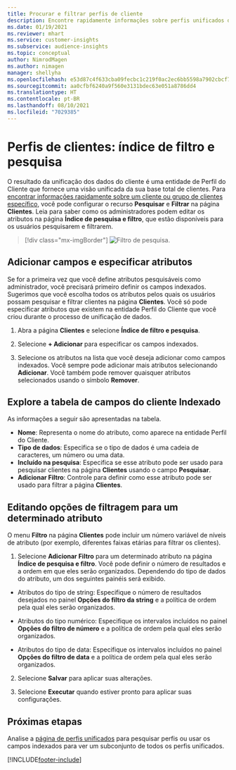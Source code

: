 ```yaml
---
title: Procurar e filtrar perfis de cliente
description: Encontre rapidamente informações sobre perfis unificados de clientes e filtre os atributos especificados.
ms.date: 01/19/2021
ms.reviewer: mhart
ms.service: customer-insights
ms.subservice: audience-insights
ms.topic: conceptual
author: NimrodMagen
ms.author: nimagen
manager: shellyha
ms.openlocfilehash: e53d87c4f633cba09fecbc1c219f0ac2ec6bb5598a7902cbcf7398d26d6d7c6b
ms.sourcegitcommit: aa0cfbf6240a9f560e3131bdec63e051a8786dd4
ms.translationtype: HT
ms.contentlocale: pt-BR
ms.lasthandoff: 08/10/2021
ms.locfileid: "7029385"
---
```

# <a name="customer-profiles-search--filter-index"></a>Perfis de clientes: índice de filtro e pesquisa

O resultado da unificação dos dados do cliente é uma entidade de Perfil do Cliente que fornece uma visão unificada da sua base total de clientes. Para [encontrar informações rapidamente sobre um cliente ou grupo de clientes específico](customer-profiles.md), você pode configurar o recurso **Pesquisar** e **Filtrar** na página **Clientes**. Leia para saber como os administradores podem editar os atributos na página **Índice de pesquisa e filtro**, que estão disponíveis para os usuários pesquisarem e filtrarem.

> [!div class="mx-imgBorder"]
> ![Filtro de pesquisa.](media/search-filter.png "Filtro de pesquisa")

## <a name="add-fields-and-specify-attributes"></a>Adicionar campos e especificar atributos

Se for a primeira vez que você define atributos pesquisáveis como administrador, você precisará primeiro definir os campos indexados. Sugerimos que você escolha todos os atributos pelos quais os usuários possam pesquisar e filtrar clientes na página **Clientes**. Você só pode especificar atributos que existem na entidade Perfil do Cliente que você criou durante o processo de unificação de dados.

1. Abra a página **Clientes** e selecione **Índice de filtro e pesquisa**.

2. Selecione **+ Adicionar** para especificar os campos indexados.

3. Selecione os atributos na lista que você deseja adicionar como campos indexados. Você sempre pode adicionar mais atributos selecionando **Adicionar**. Você também pode remover quaisquer atributos selecionados usando o símbolo **Remover**.

## <a name="explore-the-indexed-customer-fields-table"></a>Explore a tabela de campos do cliente Indexado

As informações a seguir são apresentadas na tabela.

- **Nome**: Representa o nome do atributo, como aparece na entidade Perfil do Cliente.
- **Tipo de dados**: Especifica se o tipo de dados é uma cadeia de caracteres, um número ou uma data.
- **Incluído na pesquisa**: Especifica se esse atributo pode ser usado para pesquisar clientes na página **Clientes** usando o campo **Pesquisar**.
- **Adicionar Filtro**: Controle para definir como esse atributo pode ser usado para filtrar a página **Clientes**.

## <a name="editing-filtering-options-for-a-given-attribute"></a>Editando opções de filtragem para um determinado atributo

O menu **Filtro** na página **Clientes** pode incluir um número variável de níveis de atributo (por exemplo, diferentes faixas etárias para filtrar os clientes).

1. Selecione **Adicionar Filtro** para um determinado atributo na página **Índice de pesquisa e filtro**. Você pode definir o número de resultados e a ordem em que eles serão organizados. Dependendo do tipo de dados do atributo, um dos seguintes painéis será exibido.

- Atributos do tipo de string: Especifique o número de resultados desejados no painel **Opções do filtro da string** e a política de ordem pela qual eles serão organizados.

- Atributos do tipo numérico: Especifique os intervalos incluídos no painel **Opções do filtro de número** e a política de ordem pela qual eles serão organizados.

- Atributos do tipo de data: Especifique os intervalos incluídos no painel **Opções do filtro de data** e a política de ordem pela qual eles serão organizados.

2. Selecione **Salvar** para aplicar suas alterações.

3. Selecione **Executar** quando estiver pronto para aplicar suas configurações.

## <a name="next-steps"></a>Próximas etapas

Analise a [página de perfis unificados](customer-profiles.md) para pesquisar perfis ou usar os campos indexados para ver um subconjunto de todos os perfis unificados.


[!INCLUDE[footer-include](../includes/footer-banner.md)]